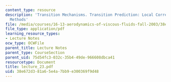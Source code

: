 ```yaml
---
content_type: resource
description: 'Transition Mechanisms. Transition Prediction: Local Correlations, Amplification
  Methods'
file: /media/courses/16-13-aerodynamics-of-viscous-fluids-fall-2003/38e672d381a65e4a7bb9e300369f9d48_lecture_23.pdf
file_type: application/pdf
learning_resource_types:
- Lecture Notes
ocw_type: OCWFile
parent_title: Lecture Notes
parent_type: CourseSection
parent_uid: 75d54fc3-032c-35b4-49de-966608dbca41
resourcetype: Document
title: lecture_23.pdf
uid: 38e672d3-81a6-5e4a-7bb9-e300369f9d48
---
```

